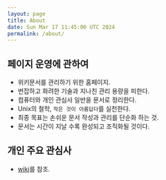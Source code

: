```yaml
---
layout: page
title: About
date: Sun Mar 17 11:45:00 UTC 2024
permalink: /about/
---
```


## 페이지 운영에 관하여

* 위키문서를 관리하기 위한 홈페이지.
* 번잡하고 화려한 기술과 지나친 관리 용량을 피한다.
* 컴퓨터와 개인 관심사 일반을 문서로 정리한다.
* Unix의 철학, `작은 것이 아름답다`를 실천한다.
* 최종 목표는 손쉬운 문서 작성과 관리를 단순화 하는 것.
* 문서는 시간이 지날 수록 완성되고 조직화될 것이다.

## 개인 주요 관심사
* [wiki](/wiki/index.md)를 참조.
